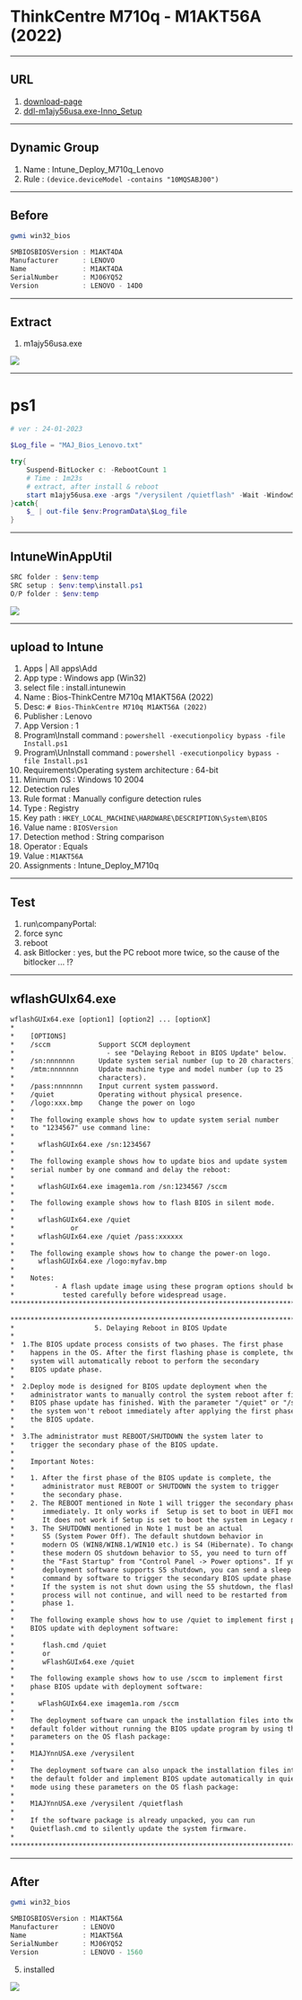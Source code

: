 # ThinkCentre M710q - M1AKT56A (2022)

---

## URL
1. [download-page](https://support.lenovo.com/ca/en/downloads/ds120436-flash-bios-update-thinkcentre-m910t-m910s-m910q-m910x-m710q-thinkstation-p320-tiny)
2. [ddl-m1ajy56usa.exe-Inno_Setup](https://download.lenovo.com/pccbbs/thinkcentre_bios/m1ajy56usa.exe)

---

## Dynamic Group 
1. Name : Intune_Deploy_M710q_Lenovo
2. Rule : `(device.deviceModel -contains "10MQSABJ00")`

---

## Before
````ps1
gwmi win32_bios

SMBIOSBIOSVersion : M1AKT4DA
Manufacturer      : LENOVO
Name              : M1AKT4DA
SerialNumber      : MJ06YQ52
Version           : LENOVO - 14D0
````

---

## Extract
1. m1ajy56usa.exe

[<img src="https://i.imgur.com/eZfbusD.png">](https://i.imgur.com/eZfbusD.png)

---

# ps1
````ps1
# ver : 24-01-2023

$Log_file = "MAJ_Bios_Lenovo.txt"

try{
    Suspend-BitLocker c: -RebootCount 1
    # Time : 1m23s
    # extract, after install & reboot
    start m1ajy56usa.exe -args "/verysilent /quietflash" -Wait -WindowStyle Hidden
}catch{
    $_ | out-file $env:ProgramData\$Log_file
}
````

---

## IntuneWinAppUtil
````ps1
SRC folder : $env:temp
SRC setup : $env:temp\install.ps1
O/P folder : $env:temp
````

[<img src="https://i.imgur.com/mkGwTNA.png">](https://i.imgur.com/mkGwTNA.png)

---

## upload to Intune
1. Apps | All apps\Add
2. App type : Windows app (Win32)
3. select file : install.intunewin
4. Name : Bios-ThinkCentre M710q M1AKT56A (2022)
5. Desc: `# Bios-ThinkCentre M710q M1AKT56A (2022)`
6. Publisher : Lenovo
7. App Version : 1
8. Program\Install command : `powershell -executionpolicy bypass -file Install.ps1`
9. Program\UnInstall command : `powershell -executionpolicy bypass -file Install.ps1`
10. Requirements\Operating system architecture : 64-bit
11. Minimum OS : Windows 10 2004
12. Detection rules
13. Rule format : Manually configure detection rules
14. Type : Registry 
15. Key path : `HKEY_LOCAL_MACHINE\HARDWARE\DESCRIPTION\System\BIOS`
16. Value name : `BIOSVersion`
17. Detection method : String comparison
18. Operator : Equals
19. Value : `M1AKT56A`
20. Assignments : Intune_Deploy_M710q

---

## Test
1. run\companyPortal:
2. force sync
3. reboot
4. ask Bitlocker : yes, but the PC reboot more twice, so the cause of the bitlocker ... !?

---

## wflashGUIx64.exe
````txt
wflashGUIx64.exe [option1] [option2] ... [optionX]                     *
*                                                                           *
*    [OPTIONS]                                                              *
*    /sccm            Support SCCM deployment                               *
*                       - see "Delaying Reboot in BIOS Update" below.       *
*    /sn:nnnnnnn      Update system serial number (up to 20 characters).    *
*    /mtm:nnnnnnn     Update machine type and model number (up to 25        *
*                     characters).                                          *
*    /pass:nnnnnnn    Input current system password.                        *
*    /quiet           Operating without physical presence.                  *
*    /logo:xxx.bmp    Change the power on logo                              *
*                                                                           *
*    The following example shows how to update system serial number         *
*    to "1234567" use command line:                                         *
*                                                                           *
*      wflashGUIx64.exe /sn:1234567                                         *
*                                                                           *
*    The following example shows how to update bios and update system       *
*    serial number by one command and delay the reboot:                     *
*                                                                           *
*      wflashGUIx64.exe imagem1a.rom /sn:1234567 /sccm                      *
*                                                                           *
*    The following example shows how to flash BIOS in silent mode.          * 
*                                                                           * 
*      wflashGUIx64.exe /quiet                                              *                
*              or                                                           *
*      wflashGUIx64.exe /quiet /pass:xxxxxx                                 *
*                                                                           *
*    The following example shows how to change the power-on logo.           *
*      wflashGUIx64.exe /logo:myfav.bmp                                     *
*                                                                           *
*    Notes:                                                                 *
*          - A flash update image using these program options should be     *
*            tested carefully before widespread usage.                      *
*****************************************************************************

*****************************************************************************
*                    5. Delaying Reboot in BIOS Update                      *
*                                                                           *
*  1.The BIOS update process consists of two phases. The first phase        *
*    happens in the OS. After the first flashing phase is complete, the     *
*    system will automatically reboot to perform the secondary              *
*    BIOS update phase.                                                     *
*                                                                           *
*  2.Deploy mode is designed for BIOS update deployment when the            *
*    administrator wants to manually control the system reboot after first  *
*    BIOS phase update has finished. With the parameter "/quiet" or "/sccm",*
*    the system won't reboot immediately after applying the first phase of  *
*    the BIOS update.                                                       *
*                                                                           *
*  3.The administrator must REBOOT/SHUTDOWN the system later to             *
*    trigger the secondary phase of the BIOS update.                        *
*                                                                           *
*    Important Notes:                                                       *
*                                                                           *
*    1. After the first phase of the BIOS update is complete, the           *
*       administrator must REBOOT or SHUTDOWN the system to trigger         *
*       the secondary phase.                                                *
*    2. The REBOOT mentioned in Note 1 will trigger the secondary phase     *
*       immediately. It only works if  Setup is set to boot in UEFI mode.   *
*       It does not work if Setup is set to boot the system in Legacy mode  *
*    3. The SHUTDOWN mentioned in Note 1 must be an actual                  *
*       S5 (System Power Off). The default shutdown behavior in             *
*       modern OS (WIN8/WIN8.1/WIN10 etc.) is S4 (Hibernate). To change     *
*       these modern OS shutdown behavior to S5, you need to turn off       *
*       the "Fast Startup" from "Control Panel -> Power options". If your   *
*       deployment software supports S5 shutdown, you can send a sleep S5   *
*       command by software to trigger the secondary BIOS update phase.     *
*       If the system is not shut down using the S5 shutdown, the flash     *
*       process will not continue, and will need to be restarted from       *
*       phase 1.                                                            *
*                                                                           *
*    The following example shows how to use /quiet to implement first phase *
*    BIOS update with deployment software:                                  *
*                                                                           *
*       flash.cmd /quiet                                                    *
*       or                                                                  *
*       wFlashGUIx64.exe /quiet                                             *
*                                                                           *
*    The following example shows how to use /sccm to implement first        *
*    phase BIOS update with deployment software:                            *
*                                                                           * 
*      wFlashGUIx64.exe imagem1a.rom /sccm                                  *
*                                                                           *
*    The deployment software can unpack the installation files into the     *
*    default folder without running the BIOS update program by using these  *
*    parameters on the OS flash package:                                    *
*                                                                           *
*    M1AJYnnUSA.exe /verysilent                                             *
*                                                                           *
*    The deployment software can also unpack the installation files into    *
*    the default folder and implement BIOS update automatically in quiet    *
*    mode using these parameters on the OS flash package:                   *
*                                                                           *
*    M1AJYnnUSA.exe /verysilent /quietflash                                 *
*                                                                           *
*    If the software package is already unpacked, you can run               *
*    Quietflash.cmd to silently update the system firmware.                 *
*                                                                           *
*****************************************************************************
````


---

## After
````ps1
gwmi win32_bios

SMBIOSBIOSVersion : M1AKT56A
Manufacturer      : LENOVO
Name              : M1AKT56A
SerialNumber      : MJ06YQ52
Version           : LENOVO - 1560
````

5. installed

[<img src="https://i.imgur.com/FcNbOeR.png">](https://i.imgur.com/FcNbOeR.png)
